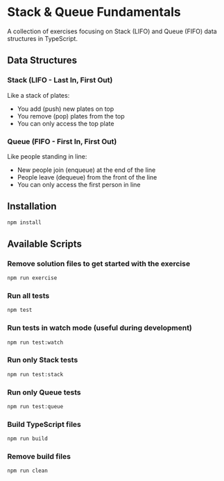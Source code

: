 # Stack & Queue Fundamentals
A collection of exercises focusing on Stack (LIFO) and Queue (FIFO) data structures in TypeScript.

## Data Structures

### Stack (LIFO - Last In, First Out)
Like a stack of plates:
- You add (push) new plates on top
- You remove (pop) plates from the top
- You can only access the top plate

### Queue (FIFO - First In, First Out)
Like people standing in line:
- New people join (enqueue) at the end of the line
- People leave (dequeue) from the front of the line
- You can only access the first person in line

## Installation
```bash
npm install
```

## Available Scripts

### Remove solution files to get started with the exercise
```bash
npm run exercise
```

### Run all tests
```bash
npm test
```

### Run tests in watch mode (useful during development)
```bash
npm run test:watch
```

### Run only Stack tests
```bash
npm run test:stack
```

### Run only Queue tests
```bash
npm run test:queue
```

### Build TypeScript files
```bash
npm run build
```

### Remove build files
```bash
npm run clean
```